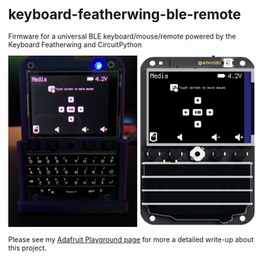# keyboard-featherwing-ble-remote
Firmware for a universal BLE keyboard/mouse/remote powered by the Keyboard Featherwing and CircuitPython

![](https://github.com/apendley/keyboard-featherwing-ble-remote/blob/main/images/hero.jpeg)

Please see my [Adafruit Playground page](https://adafruit-playground.com/u/squid_jpg/pages/universal-ble-remote-with-keyboard-featherwing) for more a detailed write-up about this project.
